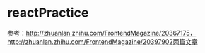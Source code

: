 # reactPractice
参考：http://zhuanlan.zhihu.com/FrontendMagazine/20367175，http://zhuanlan.zhihu.com/FrontendMagazine/20397902两篇文章
